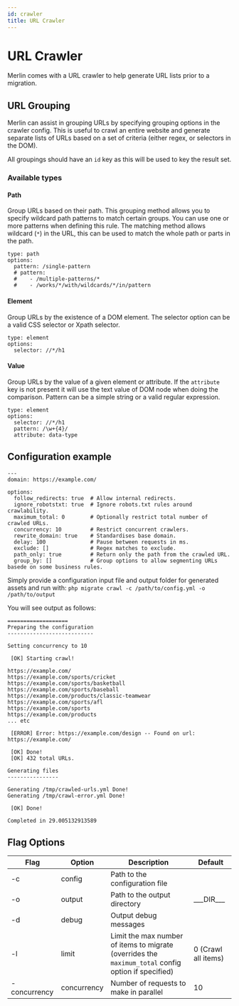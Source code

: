 ```yaml
---
id: crawler
title: URL Crawler
---
```


# URL Crawler

Merlin comes with a URL crawler to help generate URL lists prior to a migration.

## URL Grouping

Merlin can assist in grouping URLs by specifying grouping options in the crawler config. This is useful to crawl an entire website and generate separate lists of URLs based on a set of criteria (either regex, or selectors in the DOM).

All groupings should have an `id` key as this will be used to key the result set.

### Available types

#### Path

Group URLs based on their path. This grouping method allows you to specify wildcard path patterns to match certain groups. You can use one or more patterns when defining this rule. The matching method allows wildcard (`*`) in the URL, this can be used to match the whole path or parts in the path.

```
type: path
options:
  pattern: /single-pattern
  # pattern:
  #    - /multiple-patterns/*
  #    - /works/*/with/wildcards/*/in/pattern
```

#### Element

Group URLs by the existence of a DOM element. The selector option can be a valid CSS selector or Xpath selector.

```
type: element
options:
  selector: //*/h1
```

#### Value

Group URLs by the value of a given element or attribute. If the `attribute` key is not present it will use the text value of DOM node when doing the comparison. Pattern can be a simple string or a valid regular expression.

```
type: element
options:
  selector: //*/h1
  pattern: /\w+{4}/
  attribute: data-type
```

## Configuration example
```
---
domain: https://example.com/

options:
  follow_redirects: true  # Allow internal redirects.
  ignore_robotstxt: true  # Ignore robots.txt rules around crawlability.
  maximum_total: 0        # Optionally restrict total number of crawled URLs.
  concurrency: 10         # Restrict concurrent crawlers.
  rewrite_domain: true    # Standardises base domain.
  delay: 100              # Pause between requests in ms.
  exclude: []             # Regex matches to exclude.
  path_only: true         # Return only the path from the crawled URL.
  group_by: []            # Group options to allow segmenting URLs basede on some business rules.
```

Simply provide a configuration input file and output folder for generated assets and run with:
`php migrate crawl -c /path/to/config.yml -o /path/to/output`

You will see output as follows:

```
===================
Preparing the configuration
---------------------------

Setting concurrency to 10

 [OK] Starting crawl!

https://example.com/
https://example.com/sports/cricket
https://example.com/sports/basketball
https://example.com/sports/baseball
https://example.com/products/classic-teamwear
https://example.com/sports/afl
https://example.com/sports
https://example.com/products
... etc

 [ERROR] Error: https://example.com/design -- Found on url: https://example.com/

 [OK] Done!
 [OK] 432 total URLs.

Generating files
----------------

Generating /tmp/crawled-urls.yml Done!
Generating /tmp/crawl-error.yml Done!

 [OK] Done!

Completed in 29.005132913589
```

## Flag Options
|Flag|Option|Description|Default|
| --- | --- | --- | --- |
| -c   | config     | Path to the configuration file | |
| -o   | output     | Path to the output directory | \_\_\_DIR\_\_\_ |
| -d   | debug      | Output debug messages | |
| -l   | limit      | Limit the max number of items to migrate (overrides the `maximum_total` config option if specified) | 0 (Crawl all items) |
| -concurrency | concurrency | Number of requests to make in parallel | 10 |
